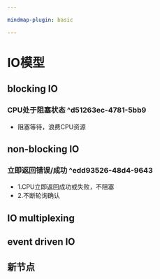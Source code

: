 ```yaml
---

mindmap-plugin: basic

---
```


# IO模型

## blocking IO

### CPU处于阻塞状态 ^d51263ec-4781-5bb9
- 阻塞等待，浪费CPU资源

## non-blocking IO

### 立即返回错误/成功 ^edd93526-48d4-9643
- 1.CPU立即返回成功或失败，不阻塞
- 2.不断轮询确认

## IO multiplexing

## event driven IO

## 新节点